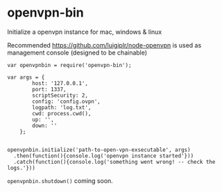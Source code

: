 # openvpn-bin
Initialize a openvpn instance for mac, windows &amp; linux

Recommended https://github.com/luigiplr/node-openvpn is used as management console (designed to be chainable)

```
var openvpnbin = require('openvpn-bin');

var args = {
        host: '127.0.0.1',
        port: 1337,
        scriptSecurity: 2,
        config: 'config.ovpn',
        logpath: 'log.txt',
        cwd: process.cwd(),
        up: '',
        down: ''
    };


openvpnbin.initialize('path-to-open-vpn-exsecutable', args)
  .then(function(){console.log('openvpn instance started'}))
  .catch(function(){console.log('something went wrong! -- check the logs.'}))
  ```
  
```openvpnbin.shutdown()``` coming soon.
